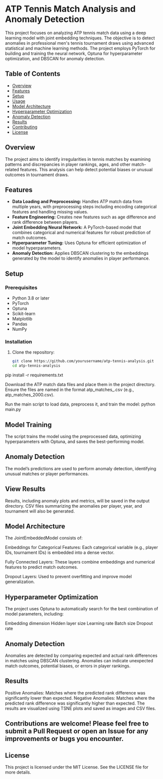 # ATP Tennis Match Analysis and Anomaly Detection

This project focuses on analyzing ATP tennis match data using a deep learning model with joint embedding techniques. The objective is to detect anomalies in professional men's tennis tournament draws using advanced statistical and machine learning methods. The project employs PyTorch for building and training the neural network, Optuna for hyperparameter optimization, and DBSCAN for anomaly detection.

## Table of Contents

- [Overview](#overview)
- [Features](#features)
- [Setup](#setup)
- [Usage](#usage)
- [Model Architecture](#model-architecture)
- [Hyperparameter Optimization](#hyperparameter-optimization)
- [Anomaly Detection](#anomaly-detection)
- [Results](#results)
- [Contributing](#contributing)
- [License](#license)

## Overview

The project aims to identify irregularities in tennis matches by examining patterns and discrepancies in player rankings, ages, and other match-related features. This analysis can help detect potential biases or unusual outcomes in tournament draws.

## Features

- **Data Loading and Preprocessing:** Handles ATP match data from multiple years, with preprocessing steps including encoding categorical features and handling missing values.
- **Feature Engineering:** Creates new features such as age difference and rank difference between players.
- **Joint Embedding Neural Network:** A PyTorch-based model that combines categorical and numerical features for robust prediction of match outcomes.
- **Hyperparameter Tuning:** Uses Optuna for efficient optimization of model hyperparameters.
- **Anomaly Detection:** Applies DBSCAN clustering to the embeddings generated by the model to identify anomalies in player performance.

## Setup

### Prerequisites

- Python 3.8 or later
- PyTorch
- Optuna
- Scikit-learn
- Matplotlib
- Pandas
- NumPy

### Installation

1. Clone the repository:

   ```bash
   git clone https://github.com/yourusername/atp-tennis-analysis.git
   cd atp-tennis-analysis


pip install -r requirements.txt

Download the ATP match data files and place them in the project directory. 
Ensure the files are named in the format atp_matches_<year>.csv (e.g., atp_matches_2000.csv).

Run the main script to load data, preprocess it, and train the model:
python main.py

## Model Training

The script trains the model using the preprocessed data, optimizing hyperparameters with Optuna, and saves the best-performing model.

## Anomaly Detection

The model’s predictions are used to perform anomaly detection, identifying unusual matches or player performances.

## View Results

Results, including anomaly plots and metrics, will be saved in the output directory. CSV files summarizing the anomalies per player, year, and tournament will also be generated.

## Model Architecture
The JointEmbeddedModel consists of:

Embeddings for Categorical Features: 
Each categorical variable (e.g., player IDs, tournament IDs) is embedded into a dense vector.

Fully Connected Layers: 
These layers combine embeddings and numerical features to predict match outcomes.

Dropout Layers: 
Used to prevent overfitting and improve model generalization.

## Hyperparameter Optimization
The project uses Optuna to automatically search for the best combination of model parameters, including:

Embedding dimension
Hidden layer size
Learning rate
Batch size
Dropout rate

## Anomaly Detection
Anomalies are detected by comparing expected and actual rank differences in matches using DBSCAN clustering. Anomalies can indicate unexpected match outcomes, potential biases, or errors in player rankings.

## Results
Positive Anomalies: Matches where the predicted rank difference was significantly lower than expected.
Negative Anomalies: Matches where the predicted rank difference was significantly higher than expected.
The results are visualized using TSNE plots and saved as images and CSV files.

## Contributions are welcome! Please feel free to submit a Pull Request or open an Issue for any improvements or bugs you encounter.

## License
This project is licensed under the MIT License. See the LICENSE file for more details.



